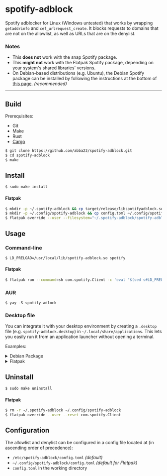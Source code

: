  # spotify-adblock
Spotify adblocker for Linux (Windows untested) that works by wrapping `getaddrinfo` and `cef_urlrequest_create`. It blocks requests to domains that are not on the allowlist, as well as URLs that are on the denylist.

### Notes
* This **does not** work with the snap Spotify package.
* This **might not** work with the Flatpak Spotify package, depending on your system's shared libraries' versions.
* On Debian-based distributions (e.g. Ubuntu), the Debian Spotify package can be installed by following the instructions at the bottom of [this page](https://www.spotify.com/us/download/linux/). *(recommended)*
-------
## Build
Prerequisites:
* Git
* Make
* Rust
* [Cargo](https://doc.rust-lang.org/cargo/)

```bash
$ git clone https://github.com/abba23/spotify-adblock.git
$ cd spotify-adblock
$ make
```

## Install
```bash
$ sudo make install
```

#### Flatpak
```bash
$ mkdir -p ~/.spotify-adblock && cp target/release/libspotifyadblock.so ~/.spotify-adblock/spotify-adblock.so
$ mkdir -p ~/.config/spotify-adblock && cp config.toml ~/.config/spotify-adblock
$ flatpak override --user --filesystem="~/.spotify-adblock/spotify-adblock.so" --filesystem="~/.config/spotify-adblock/config.toml" com.spotify.Client
```

## Usage
### Command-line
```bash
$ LD_PRELOAD=/usr/local/lib/spotify-adblock.so spotify
```

#### Flatpak
```bash
$ flatpak run --command=sh com.spotify.Client -c 'eval "$(sed s#LD_PRELOAD=#LD_PRELOAD=$HOME/.spotify-adblock/spotify-adblock.so:#g /app/bin/spotify)"'
```
### AUR
```
$ yay -S spotify-adlock
```

### Desktop file
You can integrate it with your desktop environment by creating a `.desktop` file (e.g. `spotify-adblock.desktop`) in `~/.local/share/applications`. This lets you easily run it from an application launcher without opening a terminal.

Examples:

<details> 
  <summary>Debian Package</summary>
  <p>

```
[Desktop Entry]
Type=Application
Name=Spotify (adblock)
GenericName=Music Player
Icon=spotify-client
TryExec=spotify
Exec=env LD_PRELOAD=/usr/local/lib/spotify-adblock.so spotify %U
Terminal=false
MimeType=x-scheme-handler/spotify;
Categories=Audio;Music;Player;AudioVideo;
StartupWMClass=spotify
```
  </p>
</details>

<details>
  <summary>Flatpak</summary>
  <p>

```
[Desktop Entry]
Type=Application
Name=Spotify (adblock)
GenericName=Music Player
Icon=com.spotify.Client
Exec=flatpak run --file-forwarding --command=sh com.spotify.Client -c 'eval "$(sed s#LD_PRELOAD=#LD_PRELOAD=$HOME/.spotify-adblock/spotify-adblock.so:#g /app/bin/spotify)"' @@u %U @@
Terminal=false
MimeType=x-scheme-handler/spotify;
Categories=Audio;Music;Player;AudioVideo;
StartupWMClass=spotify
-
```
  </p>
</details>

## Uninstall
```bash
$ sudo make uninstall
```

#### Flatpak
```bash
$ rm -r ~/.spotify-adblock ~/.config/spotify-adblock
$ flatpak override --user --reset com.spotify.Client
```

## Configuration
The allowlist and denylist can be configured in a config file located at (in ascending order of precedence):
* `/etc/spotify-adblock/config.toml` *(default)*
* `~/.config/spotify-adblock/config.toml` *(default for Flatpak)*
* `config.toml` in the working directory
